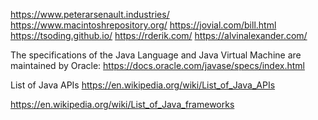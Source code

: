 https://www.peterarsenault.industries/
https://www.macintoshrepository.org/
https://jovial.com/bill.html
https://tsoding.github.io/
https://rderik.com/
https://alvinalexander.com/

The specifications of the Java Language and Java Virtual Machine are maintained by Oracle:
https://docs.oracle.com/javase/specs/index.html

List of Java APIs
https://en.wikipedia.org/wiki/List_of_Java_APIs

https://en.wikipedia.org/wiki/List_of_Java_frameworks